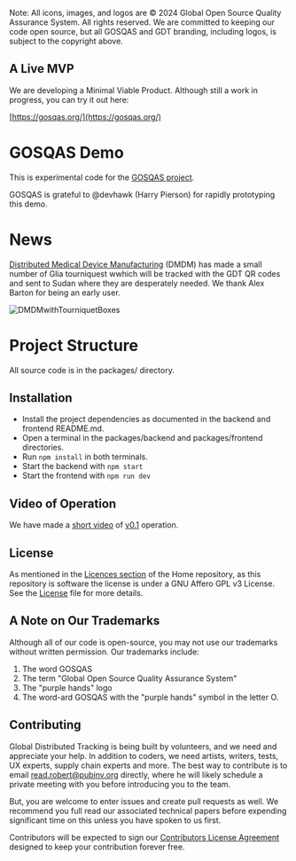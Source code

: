 Note: All icons, images, and logos are © 2024 Global Open Source Quality Assurance System. All rights reserved.
We are committed to keeping our code open source, but all GOSQAS and GDT 
branding, including logos, is subject to the copyright above.

## A Live MVP

We are developing a Minimal Viable Product. Although still a work in progress, you can try it out here:

[https://gosqas.org/](https://gosqas.org/)

# GOSQAS Demo

This is experimental code for the [GOSQAS project](https://github.com/gosqas/home/blob/main/README.md).

GOSQAS is grateful to @devhawk (Harry Pierson) for rapidly prototyping this demo.

# News

[Distributed Medical Device Manufacturing](https://dmdm.icu/) (DMDM) has made a small number of Glia tourniquest wwhich will be tracked with the GDT QR codes
and sent to Sudan where they are desperately needed. We thank Alex Barton for being an early user.


![DMDMwithTourniquetBoxes](https://github.com/user-attachments/assets/d0a15ae4-d2d6-4bf0-b69e-2e19ee9caf0b)



# Project Structure

All source code is in the packages/ directory.

## Installation

- Install the project dependencies as documented in the backend and frontend README.md.
- Open a terminal in the packages/backend and packages/frontend directories.
- Run `npm install` in both terminals.
- Start the backend with `npm start`
- Start the frontend with `npm run dev`

## Video of Operation

We have made a [short video](https://youtu.be/E5_YQV72NyY) of [v0.1](https://github.com/gosqas/asset-provenance-tracking/releases/tag/v0.1) operation.

## License
As mentioned in the [Licences section](https://github.com/gosqasorg/home#licenses) of the Home repository, as this repository is software the license is under a GNU Affero GPL v3 License. See the [License](https://github.com/gosqasorg/asset-provenance-tracking/blob/main/LICENSE) file for more details.

## A Note on Our Trademarks

Although all of our code is open-source, you may not use our trademarks without written permission.
Our trademarks include:
1. The word GOSQAS
2. The term "Global Open Source Quality Assurance System"
3. The "purple hands" logo
4. The word-ard GOSQAS with the "purple hands" symbol in the letter O.

## Contributing

Global Distributed Tracking is being built by volunteers, and we need and appreciate your help. In addition to coders, we need 
artists, writers, tests, UX experts, supply chain experts and more. The best way to contribute is to email [read.robert@pubinv.org](mailto:gosqasystem@gmail.com) directly,
where he will likely schedule a private meeting with you before introducing you to the team.

But, you are welcome to enter issues and create pull requests as well. We recommend you full read our associated technical papers
before expending significant time on this unless you have spoken to us first.

Contributors will be expected to sign our [Contributors License Agreement ](https://github.com/gosqasorg/asset-provenance-tracking/blob/main/CONTRIBUTOR%20LICENSE%20AGREEMENT.md) designed to keep your contribution forever free.

